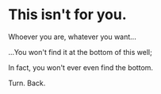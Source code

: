 # This isn't for you.

Whoever you are, whatever you want...

...You won't find it at the bottom of this well;



In fact, you won't ever even find the bottom.

Turn. Back.
